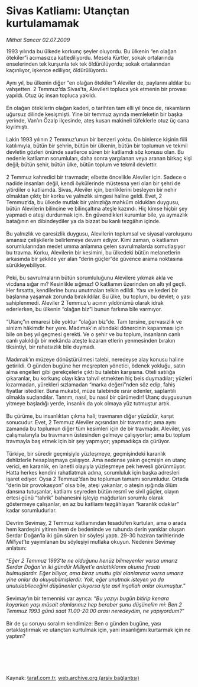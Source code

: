 # Sivas Katliamı: Utançtan kurtulamamak

*Mithat Sancar 02.07.2009*

<div class="taraf_structure_2col_1zq">
<div class="margen_n">



 <p>1993 yılında bu ülkede korkunç şeyler oluyordu. Bu ülkenin “en olağan ötekiler”i acımasızca katlediliyordu. Mesela Kürtler, sokak ortalarında enselerinden tek kurşunla tek tek öldürülüyordu; sokak ortalarından kaçırılıyor, işkence ediliyor, öldürülüyordu. <br/><br/>Aynı yıl, bu ülkenin diğer “en olağan ötekiler”i Aleviler de, paylarını aldılar bu vahşetten. 2 Temmuz’da Sivas’ta, Alevileri topluca yok etmenin bir provası yapıldı. Otuz üç insan topluca yakıldı. <br/><br/>En olağan ötekilerin olağan kaderi, o tarihten tam elli yıl önce de, rakamların uğursuz dilinde kesişmişti. Yine bir temmuz ayında memleketin bir başka yerinde, Van’ın Özalp ilçesinde, ateş kusan makineli tüfeklerle otuz üç cana kıyılmıştı. <br/><br/>Lakin 1993 yılının 2 Temmuz’unun bir benzeri yoktu. On binlerce kişinin fiili katılımıyla, bütün bir şehrin, bütün bir ülkenin, bütün bir toplumun ve tekmil devletin gözleri önünde saatlerce süren bir katliamdı söz konusu olan. Bu nedenle katliamın sorumluları, daha sonra yargılanan veya aranan birkaç kişi değil; bütün şehir, bütün ülke, bütün toplum ve tekmil devlettir. <br/><br/>2 Temmuz kahredici bir travmadır; elbette öncelikle Aleviler için. Sadece o nadide insanları değil, kendi öykülerinde müstesna yeri olan bir şehri de yitirdiler o katliamda. Sivas, Aleviler için, benliklerini besleyen bir nehir olmaktan çıktı; bir korku ve yalnızlık simgesi haline geldi. Evet, 2 Temmuz’da, bu ülkede mutlak bir yalnızlığa mahkûm oldukları duygusu, bütün Alevilerin bilincine ve bilinçaltına ateşle kazındı. Hiç kimse hiçbir şey yapmadı o ateşi durdurmak için. En güvendikleri kurumlar bile, ya aymazlık batağının en dibindeydiler ya da bizzat bu kanlı tezgâhın içinde. <br/><br/>Bu yalnızlık ve çaresizlik duygusu, Alevilerin toplumsal ve siyasal varoluşunu amansız çelişkilerle belirlemeye devam ediyor. Kimi zaman, o katliamın sorumlularından medet umma anlamına gelen savrulmalarda somutlaşıyor bu travma. Korku, Alevilerin bir kesimini, bu ülkedeki bütün melanetlerin arkasında bir şekilde yer alan “derin güçler”de güvence arama noktasına sürükleyebiliyor. <br/><br/>Peki, bu savrulmaların bütün sorumluluğunu Alevilere yıkmak akla ve vicdana sığar mı? Kesinlikle sığmaz! O katliamın üzerinden on altı yıl geçti. Her fırsatta, kendilerine bunu unutmaları telkin edildi. Yası ve kederi bir başlarına yaşamak zorunda bırakıldılar. Bu ülke, bu toplum, bu devlet; o yası sahiplenmedi. Aleviler 2 Temmuz’u acının yıldönümü olarak idrak ederlerken, bu ülkenin “olağan biz”i bunun farkına bile varmıyor. <br/><br/>“Utanç”ın emaresi bile yoktur “olağan biz”de. Tam tersine, pervasızlık ve sinizm hâkimdir her yere. Madımak’ın altındaki dönercinin kapanması için bile on beş yıl geçmesi gerekti. Ve o şehir ve bu toplum, insanların canlı canlı yakıldığı bir mekânda ateşte kızaran etlerin yenmesinden bırakın tiksintiyi, bir rahatsızlık bile duymadı. <br/><br/>Madımak’ın müzeye dönüştürülmesi talebi, neredeyse alay konusu haline getirildi. O günden bugüne her meşrepten yönetici, ödenek yokluğu, satın alma engelleri gibi gerekçelerle çıktı bu talebin karşısına. Oteli satılığa çıkaranlar, bu korkunç olayı kâra tahvil etmekten hiç beis duymadılar; yüzleri kızarmadan, yürekleri sızlamadan “marka değeri”nden söz edip, fahiş fiyatlar istediler. Buna mukabil, müze talebinde ısrar edenler, saplantılı olmakla suçlandılar. Tanrım, nasıl, bu nasıl bir çürümedir! Utanç duygusunun yitmeye başladığı yerde, insanlık da yok olmaya yüz tutmuştur artık. <br/><br/>Bu çürüme, bu insanlıktan çıkma hali; travmanın diğer yüzüdür, karşıt sonucudur. Evet, 2 Temmuz Aleviler açısından bir travmadır; ama aynı zamanda bu toplumun diğer tüm kesimleri için de bir travmadır. Aleviler, yas çalışmalarıyla bu travmanın üstesinden gelmeye çalışıyorlar; ama bu toplum travmayla baş etmek için bir şey yapmıyor; yapmadıkça da çürüyor. <br/><br/>Türkiye, bir süredir geçmişiyle yüzleşmeye, geçmişindeki karanlık dehlizlerle hesaplaşmaya çalışıyor. Ama nedense yakın geçmişin en utanç verici, en karanlık, en lanetli olayıyla yüzleşmeye pek hevesli görünmüyor. Hatta herkes kendini rahatlatmak adına, sorumluluk için başka adresleri işaret ediyor. Oysa 2 Temmuz’dan bu toplumun tamamı sorumludur. Ortada “derin bir provokasyon” olsa bile, ateşi yakanlar, o ateşin ışığında ölüm dansına tutuşanlar, katliamı seyreden bütün resmî ve sivil güçler, olayın ertesi günü “tahrik” bahanesini işleyip mağdurları sorumlu olarak göstermeye çalışanlar, en az bu katliamı tezgâhlayan “karanlık odaklar” kadar sorumludurlar. <br/><br/>Devrim Sevimay, 2 Temmuz katliamından tesadüfen kurtulan, ama o arada hem kardeşini yitiren hem de bedeninde ve ruhunda derin yanıklar oluşan Serdar Doğan’la iki gün süren bir söyleşi yaptı. 29-30 haziran tarihlerinde <i>Milliyet</i>’te yayımlanan bu söyleşiyi mutlaka okuyun. Nedenini Sevimay anlatsın: <br/><br/>“<i>Eğer 2 Temmuz 1993’te ne olduğunu henüz bilmeyenler varsa umarız Serdar Doğan’ın iki gündür Milliyet’e anlattıklarını okuma fırsatı bulmuşlardır. Eğer biliyor, ama biraz unuttu gibi olanlarımız varsa umarız yine onlar da okuyabilmişlerdir. Yok, eğer unutmak isteyen ya da unutulabileceğini düşünenler çıkıyorsa işte asıl inşallah onlar okumuştur.</i>” <br/><br/>Sevimay’ın bir temennisi var ayrıca: “<i>Bu yazıyı bugün bitirip kenara koyarken yaşı müsait olanlarımız hep beraber şunu düşünelim mi: Ben 2 Temmuz 1993 günü saat 11.00-20.00 arası neredeydim, ne yapıyordum?</i>”<br/><br/>Bir de şu soruyu soralım kendimize: Ben o günden bugüne, yası ortaklaştırmak ve utançtan kurtulmak için, yani insanlığımı kurtarmak için ne yaptım?</p>
<br/>
<br/>
<br/>



<br/>


<div id="taraf_not">
</div>

</div>


</div>

Kaynak: [taraf.com.tr](http://www.taraf.com.tr:80/makale/6343.htm), [web.archive.org (arşiv bağlantısı)](http://web.archive.org/web/20090912052623/http://www.taraf.com.tr:80/makale/6343.htm)
